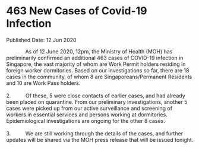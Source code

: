 <html>
    <meta http-equiv="Content-Type" content="text/html; charset=utf-8"/>
    <meta charset="utf-8"/>
    <title>463 New Cases of Covid-19 Infection</title>
    <body><h1>463 New Cases of Covid-19 Infection</h1>
    <p>Published Date: 12 Jun 2020</p> <p>&nbsp; &nbsp; &nbsp; &nbsp; &nbsp; &nbsp; &nbsp;As of 12 June 2020, 12pm, the Ministry of Health (MOH) has preliminarily confirmed an additional 463 cases of COVID-19 infection in Singapore, the vast majority of whom are Work Permit holders residing in foreign worker dormitories. Based on our investigations so far, there are 18 cases in the community, of whom 8 are Singaporeans/Permanent Residents and 10 are Work Pass holders.<br><br>2.&nbsp; &nbsp; &nbsp; &nbsp; &nbsp; Of these, 5 were close contacts of earlier cases, and had already been placed on quarantine. From our preliminary investigations, another 5 cases were picked up from our active surveillance and screening of workers in essential services and persons working at dormitories. Epidemiological investigations are ongoing for the other 8 cases.<br><br>3.&nbsp; &nbsp; &nbsp; &nbsp; &nbsp;&nbsp;We are still working through the details of the cases, and further updates will be shared via the MOH press release that will be issued tonight.</p></body>
</html>